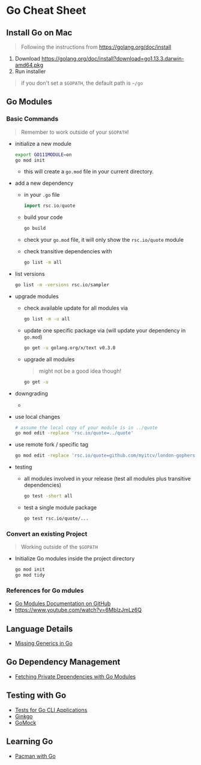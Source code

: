 Go Cheat Sheet
==============

Install Go on Mac
-----------------

> Following the instructions from https://golang.org/doc/install

1. Download https://golang.org/doc/install?download=go1.13.3.darwin-amd64.pkg
1. Run installer

> if you don't set a `$GOPATH`, the default path is `~/go`


Go Modules
----------

### Basic Commands

> Remember to work outside of your `$GOPATH`!

* initialize a new module

    ```bash
    export GO111MODULE=on
    go mod init
    ```

  * this will create a `go.mod` file in your current directory.

* add a new dependency

  * in your `.go` file

     ```go
     import rsc.io/quote
     ```

  * build your code

     ```bash
     go build
     ```

  * check your `go.mod` file, it will only show the `rsc.io/quote` module
  * check transitive dependencies with

     ```bash
     go list -m all
     ```

* list versions

   ```bash
   go list -m -versions rsc.io/sampler
   ```

* upgrade modules

  * check available update for all modules via

     ```bash
     go list -m -u all
     ```

  * update one specific package via (will update your dependency in `go.mod`)

     ```bash
     go get -u golang.org/x/text v0.3.0
     ```

  * upgrade all modules

     > might not be a good idea though!

     ```bash
     go get -u
     ```

* downgrading

  *

* use local changes

   ```bash
   # assume the local copy of your module is in ../quote
   go mod edit -replace 'rsc.io/quote=../quote'
   ```

* use remote fork / specific tag

   ```bash
   go mod edit -replace 'rsc.io/quote=github.com/myitcv/london-gophers-quote-fork@0.0.0-myfork'
   ```

* testing

   * all modules involved in your release (test all modules plus transitive dependencies)

      ```bash
      go test -short all
      ```

   * test a single module package

      ```bash
      go test rsc.io/quote/...
      ```

### Convert an existing Project

> Working outside of the `$GOPATH`

* Initialize Go modules inside the project directory

   ```bash
   go mod init
   go mod tidy
   ```

### References for Go mdules

* [Go Modules Documentation on GitHub](https://github.com/golang/go/wiki/Modules#gomod)
* https://www.youtube.com/watch?v=6MbIzJmLz6Q


Language Details
----------------

* [Missing Generics in Go](https://appliedgo.net/generics/)


Go Dependency Management
------------------------

* [Fetching Private Dependencies with Go Modules](https://medium.com/@tim_raymond/fetching-private-dependencies-with-go-modules-1d65afe47c62)


Testing with Go
---------------

* [Tests for Go CLI Applications](http://lucapette.me/writing-integration-tests-for-a-go-cli-application)
* [Ginkgo](https://onsi.github.io/ginkgo/)
* [GoMock](https://github.com/golang/mock)


Learning Go
-----------

* [Pacman with Go](https://github.com/danicat/pacgo)